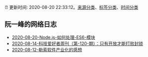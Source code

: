 :alarm_clock: 更新时间: 2020-08-20 22:33:12。[来源分类](../README.md)、[标签分类](../TAGS.md)、[时间分类](../TIMELINE.md)

## 阮一峰的网络日志




- [2020-08-20-Node.js-如何处理-ES6-模块](http://www.ruanyifeng.com/blog/2020/08/how-nodejs-use-es6-module.html) 
- [2020-08-14-科技爱好者周刊（第-120-期）：只有开放才能打败封锁](http://www.ruanyifeng.com/blog/2020/08/weekly-issue-120.html) 
- [2020-08-12-勒索软件产业化的感想](http://www.ruanyifeng.com/blog/2020/08/ransomware.html) 